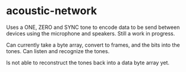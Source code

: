 # acoustic-network
Uses a ONE, ZERO and SYNC tone to encode data to be send between devices using
the microphone and speakers. Still a work in progress.

Can currently take a byte array, convert to frames, and the bits into the
tones. Can listen and recognize the tones.

Is not able to reconstruct the tones back into a data byte array yet.
